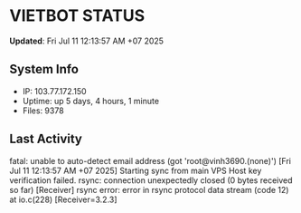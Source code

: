 # VIETBOT STATUS
**Updated**: Fri Jul 11 12:13:57 AM +07 2025

## System Info
- IP: 103.77.172.150
- Uptime: up 5 days, 4 hours, 1 minute
- Files: 9378

## Last Activity
fatal: unable to auto-detect email address (got 'root@vinh3690.(none)')
[Fri Jul 11 12:13:57 AM +07 2025] Starting sync from main VPS
Host key verification failed.
rsync: connection unexpectedly closed (0 bytes received so far) [Receiver]
rsync error: error in rsync protocol data stream (code 12) at io.c(228) [Receiver=3.2.3]
